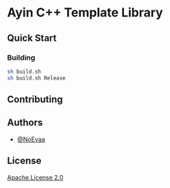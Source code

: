 # Ayin C++ Template Library

## Quick Start

### Building

```bash
sh build.sh
sh build.sh Release
```

## Contributing

## Authors

- [@NoEvaa](https://github.com/NoEvaa)

## License

[Apache License 2.0](LICENSE)


